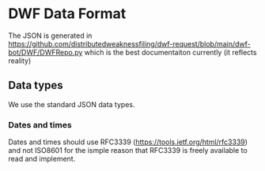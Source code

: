 # DWF Data Format

The JSON is generated in https://github.com/distributedweaknessfiling/dwf-request/blob/main/dwf-bot/DWF/DWFRepo.py which is the best documentaiton currently (it reflects reality)

## Data types

We use the standard JSON data types. 

### Dates and times

Dates and times should use RFC3339 (https://tools.ietf.org/html/rfc3339) and not ISO8601 for the ismple reason that RFC3339 is freely available to read and implement.
